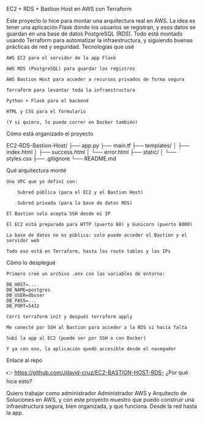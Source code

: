 EC2 + RDS + Bastion Host en AWS con Terraform

Este proyecto lo hice para montar una arquitectura real en AWS. La idea es tener una aplicación Flask donde los usuarios se registran, y esos datos se guardan en una base de datos PostgreSQL (RDS). Todo está montado usando Terraform para automatizar la infraestructura, y siguiendo buenas prácticas de red y seguridad.
Tecnologías que usé

    AWS EC2 para el servidor de la app Flask

    AWS RDS (PostgreSQL) para guardar los registros

    AWS Bastion Host para acceder a recursos privados de forma segura

    Terraform para levantar toda la infraestructura

    Python + Flask para el backend

    HTML y CSS para el formulario

    (Y si quiero, lo puedo correr en Docker también)

Cómo está organizado el proyecto

EC2-RDS-Bastion-Host/
├── app.py
├── main.tf
├── templates/
│   ├── index.html
│   ├── success.html
│   └── error.html
├── static/
│   └── styles.css
├── .gitignore
└── README.md

Qué arquitectura monté

    Una VPC que yo definí con:

        Subred pública (para el EC2 y el Bastion Host)

        Subred privada (para la base de datos RDS)

    El Bastion solo acepta SSH desde mi IP

    El EC2 está preparado para HTTP (puerto 80) y Gunicorn (puerto 8000)

    La base de datos no es pública: solo puede acceder el Bastion y el servidor web

    Todo eso está en Terraform, hasta los route tables y las IPs

Cómo lo desplegué

    Primero creé un archivo .env con las variables de entorno:

    DB_HOST=...
    DB_NAME=postgres
    DB_USER=dbuser
    DB_PASS=...
    DB_PORT=5432

    Corrí terraform init y después terraform apply

    Me conecté por SSH al Bastion para acceder a la RDS si hacía falta

    Subí la app al EC2 (puede ser por SSH o con Docker)

    Y ya con eso, la aplicación quedó accesible desde el navegador

Enlace al repo

👉 https://github.com/Jdavid-cruz/EC2-BASTION-HOST-RDS-
¿Por qué hice esto?

Quiero trabajar como administrador Administrador AWS y Arquitecto de Soluciones en AWS, y con este proyecto muestro que puedo construir una infraestructura segura, bien organizada, y que funciona. Desde la red hasta la app.
